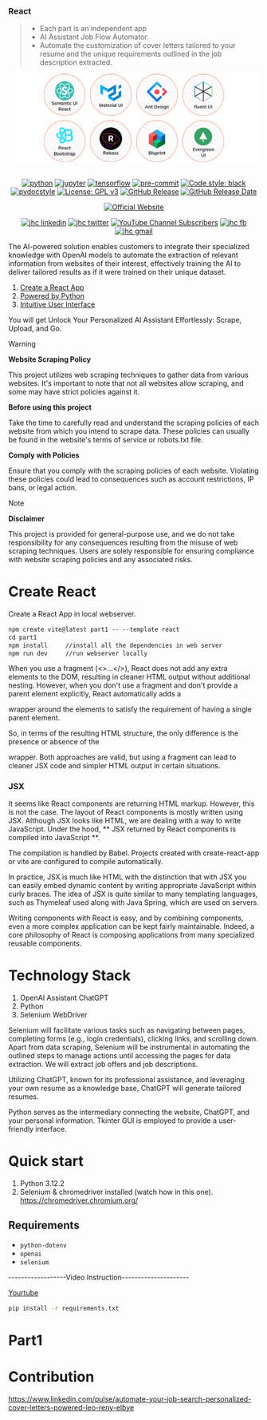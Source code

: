 ### React
> - Each part is an independent app
> - AI Assistant Job Flow Automator. 
> - Automate the customization of cover letters tailored to your resume and the unique requirements outlined in the job description extracted.

<div align="center">

<a href='https://www.hypech.com'>
<img src="./images/lib.png" alt="AI-Powered Cover Letter"></img></a>
<br></br>


[![python](https://img.shields.io/badge/Python-3.12-3776AB.svg?style=flat&logo=python&logoColor=white)](https://www.python.org)
[![jupyter](https://img.shields.io/badge/Jupyter-Lab-F37626.svg?style=flat&logo=Jupyter)](https://jupyterlab.readthedocs.io/en/stable)
[![tensorflow](https://img.shields.io/badge/TensorFlow-1.12-FF6F00.svg?style=flat&logo=tensorflow)](https://www.tensorflow.org)
[![pre-commit](https://img.shields.io/badge/pre--commit-enabled-brightgreen?logo=pre-commit&logoColor=white)](https://github.com/pre-commit/pre-commit)
[![Code style: black](https://img.shields.io/badge/code%20style-black-000000.svg)](https://github.com/psf/black)
[![pydocstyle](https://img.shields.io/badge/pydocstyle-enabled-AD4CD3)](http://www.pydocstyle.org/en/stable/)
[![License: GPL v3](https://img.shields.io/badge/License-GPLv3-blue.svg)](https://www.gnu.org/licenses/gpl-3.0)
[![GitHub Release](https://img.shields.io/github/v/release/aiXpertLab/AI-Powered-Automatically-Customize-Cover-Letter)](https://github.com/aiXpertLab/AI-Powered-Automatically-Customize-Cover-Letter/releases)
[![GitHub Release Date](https://img.shields.io/github/release-date/aiXpertLab/AI-Powered-Automatically-Customize-Cover-Letter)](https://github.com/aixpertlab/)
 
[![Official Website](<https://img.shields.io/badge/-Visit%20the%20Official%20Website%20%E2%86%92-rgb(21,204,116)?style=for-the-badge>)](https://hypech.com)

[![jhc linkedin](https://img.shields.io/badge/Linkedin-aiXpert-5087B2.svg?style=flat&logo=Linkedin)](https://www.linkedin.com/in/aiXpert)
[![jhc twitter](https://img.shields.io/badge/Twitter-@aiXpertLab-00aced.svg?style=flat&logo=twitter)](https://twitter.com/aiXpertLab)
[![YouTube Channel Subscribers](https://img.shields.io/youtube/channel/subscribers/UCNcmE7uHam8jSLSa8CvMgQQ)](https://www.youtube.com/@aiXpertLab)
[![jhc fb](https://img.shields.io/badge/Facebook-aiXpertLab-5087B2.svg?style=flat&logo=facebook)](https://www.facebook.com/aiXpertLab/)
[![jhc gmail](https://img.shields.io/badge/Gmail-aiXpertLab@gmail.com-5087B2.svg?style=flat&logo=gmail)](https://gmail.com)

</div> 

The AI-powered solution enables customers to integrate their specialized knowledge with OpenAI models to automate the extraction of relevant information from websites of their interest, effectively training the AI to deliver tailored results as if it were trained on their unique dataset.

1. [Create a React App](#CreateReact)
2. [Powered by Python](#architecture)
3. [Intuitive User Interface](#architecture)

You will get Unlock Your Personalized AI Assistant Effortlessly: Scrape, Upload, and Go.

> [!WARNING]  
> **Website Scraping Policy**
> 
> This project utilizes web scraping techniques to gather data from various websites. It's important to note that not all websites allow scraping, and some may have strict policies against it.
>
> **Before using this project**
>
> Take the time to carefully read and understand the scraping policies of each website from which you intend to scrape data. These policies can usually be found in the website's terms of service or robots.txt file.
>
> **Comply with Policies** 
>
>Ensure that you comply with the scraping policies of each website. Violating these policies could lead to consequences such as account restrictions, IP bans, or legal action.

> [!NOTE] 
> **Disclaimer**
> 
>This project is provided for general-purpose use, and we do not take responsibility for any consequences resulting from the misuse of web scraping techniques. Users are solely responsible for ensuring compliance with website scraping policies and any associated risks.

# Create React

Create a React App in local webserver. 
``` 
npm create vite@latest part1 -- --template react 
cd part1
npm install     //install all the dependencies in web server
npm run dev     //run webserver locally
```
When you use a fragment (<>...</>), React does not add any extra elements to the DOM, resulting in cleaner HTML output without additional nesting. However, when you don't use a fragment and don't provide a parent element explicitly, React automatically adds a <div> wrapper around the elements to satisfy the requirement of having a single parent element.

So, in terms of the resulting HTML structure, the only difference is the presence or absence of the <div> wrapper. Both approaches are valid, but using a fragment can lead to cleaner JSX code and simpler HTML output in certain situations.

### JSX
It seems like React components are returning HTML markup. However, this is not the case. The layout of React components is mostly written using JSX. Although JSX looks like HTML, we are dealing with a way to write JavaScript. Under the hood, ** JSX returned by React components is compiled into JavaScript **.

The compilation is handled by Babel. Projects created with create-react-app or vite are configured to compile automatically. 

In practice, JSX is much like HTML with the distinction that with JSX you can easily embed dynamic content by writing appropriate JavaScript within curly braces. The idea of JSX is quite similar to many templating languages, such as Thymeleaf used along with Java Spring, which are used on servers.

Writing components with React is easy, and by combining components, even a more complex application can be kept fairly maintainable. Indeed, a core philosophy of React is composing applications from many specialized reusable components.


# Technology Stack

1. OpenAI Assistant ChatGPT
2. Python
3. Selenium WebDriver

Selenium will facilitate various tasks such as navigating between pages, completing forms (e.g., login credentials), clicking links, and scrolling down. Apart from data scraping, Selenium will be instrumental in automating the outlined steps to manage actions until accessing the pages for data extraction. We will extract job offers and job descriptions.

Utilizing ChatGPT, known for its professional assistance, and leveraging your own resume as a knowledge base, ChatGPT will generate tailored resumes.

Python serves as the intermediary connecting the website, ChatGPT, and your personal information. Tkinter GUI is employed to provide a user-friendly interface.

# Quick start

1. Python 3.12.2
2. Selenium & chromedriver installed (watch how in this one).
https://chromedriver.chromium.org/

## Requirements

- `python-dotenv`
- `openai`
- `selenium`

------------------Video Instruction---------------------

[Yourtube](https://youtu.be/TlnytEi2lD8?si=jfcDj2MZqBptziZc)

```bash
pip install -r requirements.txt
```
# Part1

# Contribution

https://www.linkedin.com/pulse/automate-your-job-search-personalized-cover-letters-powered-leo-reny-elbye
